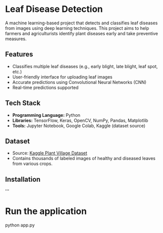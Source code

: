 # Leaf Disease Detection

A machine learning-based project that detects and classifies leaf diseases from images using deep learning techniques. This project aims to help farmers and agriculturists identify plant diseases early and take preventive measures.

## Features
- Classifies multiple leaf diseases (e.g., early blight, late blight, leaf spot, etc.)
- User-friendly interface for uploading leaf images
- Accurate predictions using Convolutional Neural Networks (CNN)
- Real-time predictions supported

## Tech Stack
- **Programming Language:** Python  
- **Libraries:** TensorFlow, Keras, OpenCV, NumPy, Pandas, Matplotlib  
- **Tools:** Jupyter Notebook, Google Colab, Kaggle (dataset source)

## Dataset
- Source: [Kaggle Plant Village Dataset](https://www.kaggle.com/datasets)
- Contains thousands of labeled images of healthy and diseased leaves from various crops.

## Installation
'''
# Run the application
python app.py

